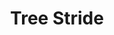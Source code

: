---
title: "Tree Stride"
permalink: /spells/tree-stride/
tags:
  - Spell
  - 5th Level
  - Conjuration
available_for:
  - Druid
  - Ranger
level: "5th Level"
school: "Conjuration"
comp:
  - V
  - S
duration: "1 Minute"
concentration: true
description: |
  You gain the ability to enter a tree and move from inside it to inside another tree of the same kind within 500 feet. Both trees must be living and at least the same size as you. You must use 5 feet of movement to enter a tree. You instantly know the location of all other trees of the same kind within 500 feet and, as part of the move used to enter the tree, can either pass into one of those trees or step out of the tree you're in. You appear in a spot of your choice within 5 feet of the destination tree, using another 5 feet of movement. If you have no movement left, you appear within 5 feet of the tree you entered.

  You can use this transportation ability once per round for the duration. You must end each turn outside a tree.
excerpt: "You gain the ability to enter a tree and move from inside it to inside another tree of the same kind within 500 feet."
source: "Basic Rules"
---